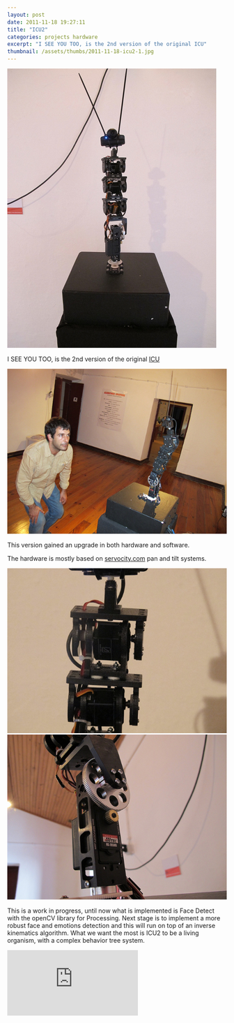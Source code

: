 ```yaml
---
layout: post
date: 2011-11-18 19:27:11
title: "ICU2"
categories: projects hardware
excerpt: "I SEE YOU TOO, is the 2nd version of the original ICU"
thumbnail: /assets/thumbs/2011-11-18-icu2-1.jpg
---
```


<img class="postimage" src="/assets/images/2011-11-18-icu2-1.jpg"/>

I SEE YOU TOO, is the 2nd version of the original <a href="http://lab.guilhermemartins.net/2010/07/20/icu/">ICU</a>

<img class="postimage" src="/assets/images/2011-11-18-icu2-2.jpg"/>

This version gained an upgrade in both hardware and software.

The hardware is mostly based on <a href="http://servocity.com">servocity.com</a> pan and tilt systems.

<img class="postimage" src="/assets/images/2011-11-18-icu2-3.jpg"/>

<img class="postimage" src="/assets/images/2011-11-18-icu2-4.jpg"/>

This is a work in progress, until now what is implemented is Face Detect with the openCV library for Processing.
Next stage is to implement a more robust face and emotions detection and this will run on top of an inverse kinematics algorithm. What we want the most is ICU2 to be a living organism, with a complex behavior tree system.

<div class="video-container"><iframe src="http://www.youtube.com/embed/rmqp3KA0PeM" frameborder="0" allowfullscreen></iframe></div>
 
